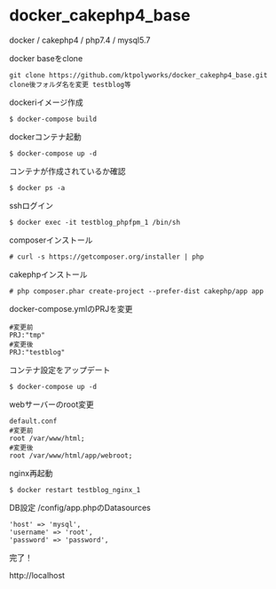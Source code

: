 # docker_cakephp4_base
docker / cakephp4 / php7.4 / mysql5.7

docker baseをclone
```
git clone https://github.com/ktpolyworks/docker_cakephp4_base.git
clone後フォルダ名を変更 testblog等
```

dockeriイメージ作成
```
$ docker-compose build
```

dockerコンテナ起動
```
$ docker-compose up -d
```

コンテナが作成されているか確認
```
$ docker ps -a
```

sshログイン
```
$ docker exec -it testblog_phpfpm_1 /bin/sh
```

composerインストール
```
# curl -s https://getcomposer.org/installer | php
```

cakephpインストール
```
# php composer.phar create-project --prefer-dist cakephp/app app
```

docker-compose.ymlのPRJを変更
```
#変更前
PRJ:"tmp"
#変更後
PRJ:"testblog"
```

コンテナ設定をアップデート
```
$ docker-compose up -d
```

webサーバーのroot変更
```
default.conf
#変更前
root /var/www/html;
#変更後
root /var/www/html/app/webroot;
```

nginx再起動
```
$ docker restart testblog_nginx_1
```

DB設定
/config/app.phpのDatasources
```
'host' => 'mysql',
'username' => 'root',
'password' => 'password',
```

完了！

http://localhost
